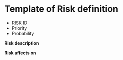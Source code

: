 # Template of Risk definition

* RISK ID
* Priority
* Probability

**Risk description**


**Risk affects on**


